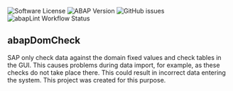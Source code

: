 ![Software License](https://img.shields.io/badge/license-MIT-brightgreen.svg?style=flat-square)
![ABAP Version](https://img.shields.io/badge/ABAP%20-7.50-brightgreen)
![GitHub issues](https://img.shields.io/github/issues/abapTools/abapDomCheck)
![abapLint Workflow Status](https://img.shields.io/github/workflow/status/abapTools/abapDomCheck/abaplint?label=abaplint)



## abapDomCheck
SAP only check data against the domain fixed values and check tables in the GUI. This causes problems during data import, for example, as these checks do not take place there. This could result in incorrect data entering the system. This project was created for this purpose.



